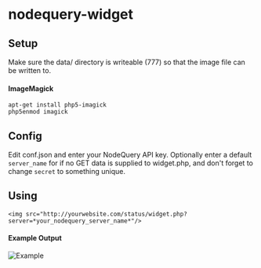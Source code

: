 # nodequery-widget

## Setup

Make sure the data/ directory is writeable (777) so that the image file can be written to.

#### ImageMagick

```apt-get install php5-imagick```  
```php5enmod imagick```

## Config

Edit conf.json and enter your NodeQuery API key. Optionally enter a default ``server_name`` for if no GET data is supplied to widget.php, and don't forget to change ``secret`` to something unique.

## Using

```<img src="http://yourwebsite.com/status/widget.php?server=*your_nodequery_server_name*"/>```

#### Example Output

![Example](http://i.imgur.com/xGLkDW7.png)
